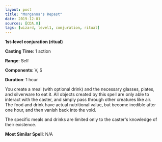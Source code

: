 ```yaml
---
layout: post
title: "Morganna's Repast"
date: 2019-12-01
sources: [CDA.0]
tags: [wizard, level1, conjuration, ritual]
---
```


**1st-level conjuration (ritual)**

**Casting Time**: 1 action

**Range**: Self

**Components**: V, S

**Duration**: 1 hour

You create a meal (with optional drink) and the necessary glasses, plates, and silverware to eat it. All objects created by this spell are only able to interact with the caster, and simply pass through other creatures like air. The food and drink have actual nutritional value, but become inedible after one hour, and then vanish back into the void.

The specific meals and drinks are limited only to the caster's knowledge of their existence.

**Most Similar Spell**: N/A